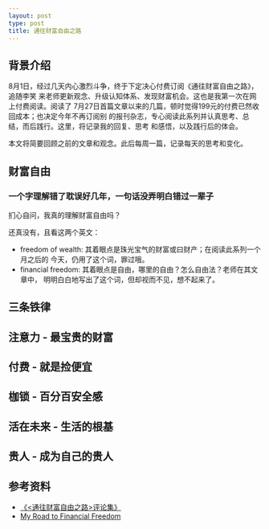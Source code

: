 ```yaml
---
layout: post
type: post
title: 通往财富自由之路
---
```



## 背景介绍

8月1日，经过几天内心激烈斗争，终于下定决心付费订阅《通往财富自由之路》，追随李笑
来老师更新观念、升级认知体系、发现财富机会。这也是我第一次在网上付费阅读。阅读了
7月27日首篇文章以来的几篇，顿时觉得199元的付费已然收回成本；也决定今年不再订阅别
的报刊杂志，专心阅读此系列并认真思考、总结，而后践行。这里，将记录我的回复、思考
和感悟，以及践行后的体会。

本文将简要回顾之前的文章和观念。此后每周一篇，记录每天的思考和变化。

## 财富自由

### 一个字理解错了耽误好几年，一句话没弄明白错过一辈子

扪心自问，我真的理解财富自由吗？

还真没有，且看这两个英文：

* freedom of wealth: 其着眼点是珠光宝气的财富或曰财产；在阅读此系列一个月之后的
  今天，仍用了这个词，罪过哦。
* financial freedom: 其着眼点是自由，哪里的自由？怎么自由法？老师在其文章中，
  明明白白地写出了这个词，但却视而不见，想不起来了。

## 三条铁律

## 注意力 - 最宝贵的财富

## 付费 - 就是捡便宜

## 枷锁 - 百分百安全感

## 活在未来 - 生活的根基

## 贵人 - 成为自己的贵人

## 参考资料

* [《<通往财富自由之路>评论集》](https://caifu.xinshengdaxue.com/)
* [My Road to Financial Freedom](http://myroadtofinancialfreedom.com/)

